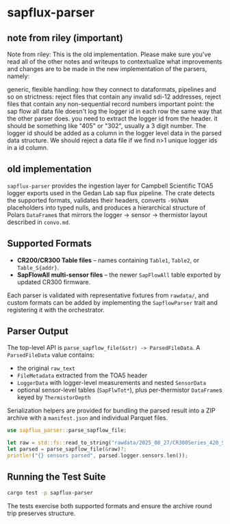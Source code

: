 # sapflux-parser

## note from riley (important)

Note from riley: This is the old implementation. Please make sure you've read all of the other notes and writeups to contextualize what improvements and changes are to be made in the new implementation of the parsers, namely:

generic, flexible handling: how they connect to dataformats, pipelines and so on
strictness: reject files that contain any invalid sdi-12 addresses, reject files that contain any non-sequential record numbers
important point: the sap flow all data file doesn't log the logger id in each row the same way that the other parser does. you need to extract the logger id from the header. it should be something like "405" or "302", usually a 3 digit number. The logger id should be added as a column in the logger level data in the parsed data structure. We should reject a data file if we find n>1 unique logger ids in a id column.

## old implementation

`sapflux-parser` provides the ingestion layer for Campbell Scientific TOA5 logger exports used in the Gedan Lab sap flux pipeline. The crate detects the supported formats, validates their headers, converts `-99`/`NAN` placeholders into typed nulls, and produces a hierarchical structure of Polars `DataFrame`s that mirrors the logger → sensor → thermistor layout described in `convo.md`.

## Supported Formats

- **CR200/CR300 Table files** – names containing `Table1`, `Table2`, or `Table_S{addr}`.
- **SapFlowAll multi-sensor files** – the newer `SapFlowAll` table exported by updated CR300 firmware.

Each parser is validated with representative fixtures from `rawdata/`, and custom formats can be added by implementing the `SapflowParser` trait and registering it with the orchestrator.

## Parser Output

The top-level API is `parse_sapflow_file(&str) -> ParsedFileData`. A `ParsedFileData` value contains:

- the original `raw_text`
- `FileMetadata` extracted from the TOA5 header
- `LoggerData` with logger-level measurements and nested `SensorData`
- optional sensor-level tables (`SapFlwTot*`), plus per-thermistor `DataFrame`s keyed by `ThermistorDepth`

Serialization helpers are provided for bundling the parsed result into a ZIP archive with a `manifest.json` and individual Parquet files.

```rust
use sapflux_parser::parse_sapflow_file;

let raw = std::fs::read_to_string("rawdata/2025_08_27/CR300Series_420_SapFlowAll.dat")?;
let parsed = parse_sapflow_file(&raw)?;
println!("{} sensors parsed", parsed.logger.sensors.len());
```

## Running the Test Suite

```bash
cargo test -p sapflux-parser
```

The tests exercise both supported formats and ensure the archive round trip preserves structure.
